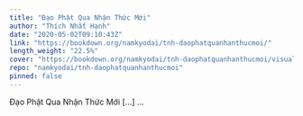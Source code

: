 ```yaml
---
title: "Đạo Phật Qua Nhận Thức Mới"
author: "Thích Nhất Hạnh"
date: "2020-05-02T09:10:43Z"
link: "https://bookdown.org/namkyodai/tnh-daophatquanhanthucmoi/"
length_weight: "22.5%"
cover: "https://bookdown.org/namkyodai/tnh-daophatquanhanthucmoi/visuals/cover.jpg"
repo: "namkyodai/tnh-daophatquanhanthucmoi"
pinned: false
---
```


Đạo Phật Qua Nhận Thức Mới [...]  ...
